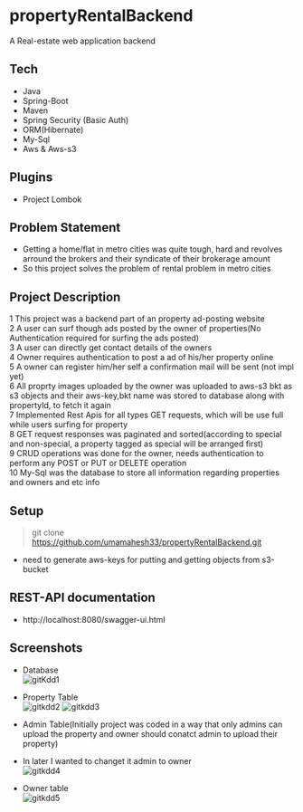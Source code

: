 # propertyRentalBackend
A Real-estate web application backend

## Tech
- Java
- Spring-Boot
- Maven
- Spring Security (Basic Auth)
- ORM(Hibernate)
- My-Sql
- Aws & Aws-s3

## Plugins
- Project Lombok

## Problem Statement
- Getting a home/flat in metro cities was quite tough, hard and revolves arround the brokers and their syndicate of their brokerage amount
- So this project solves the problem of rental problem in metro cities

## Project Description
1 This project was a backend part of an property ad-posting website <br>
2 A user can surf though ads posted by the owner of properties(No Authentication required for surfing the ads posted) <br>
3 A user can directly get contact details of the owners <br>
4 Owner requires authentication to post a ad of his/her property online <br>
5 A owner can register him/her self a confirmation mail will be sent (not impl yet) <br>
6 All proprty images uploaded by the owner was uploaded to aws-s3 bkt as s3 objects and their aws-key,bkt name was stored to database along with propertyId, to fetch it again<br>
7 Implemented Rest Apis for all types GET requests, which will be use full while users surfing for property <br>
8 GET request responses was paginated and sorted(according to special and non-special, a property tagged as special will be arranged first)<br>
9 CRUD operations was done for the owner, needs authentication to perform any POST or PUT or DELETE operation<br>
10 My-Sql was the database to store all information regarding properties and owners and etc info <br>

## Setup
>git clone https://github.com/umamahesh33/propertyRentalBackend.git
- need to generate aws-keys for putting and getting objects from s3-bucket

## REST-API documentation
- http://localhost:8080/swagger-ui.html

## Screenshots
- Database <br>
![gitKdd1](https://user-images.githubusercontent.com/63411924/155556649-8ad66958-890b-4522-a9e9-93eb89340835.png)

- Property Table <br>
![gitkdd2](https://user-images.githubusercontent.com/63411924/155556681-3eb70ead-604a-40a2-a799-aace94c9409f.png)
![gitkdd3](https://user-images.githubusercontent.com/63411924/155556700-7fa364f6-bcec-4e6e-9409-838fd2cdac2d.png)

- Admin Table(Initially project was coded in a way that only admins can upload the property and owner should conatct admin to upload their property)<br>
- In later I wanted to changet it admin to owner<br>
![gitkdd4](https://user-images.githubusercontent.com/63411924/155556716-14ac6d5e-f9a4-42ee-8d9d-09f9c6c344c7.png)

- Owner table<br>
![gitkdd5](https://user-images.githubusercontent.com/63411924/155556751-49114a5f-7e51-4724-931f-dc19142e7246.png)

